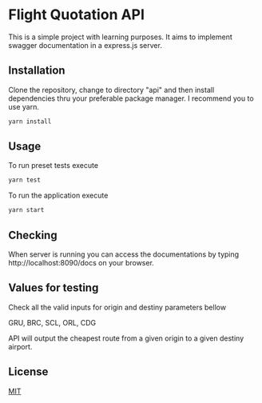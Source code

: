 # Flight Quotation API

This is a simple project with learning purposes. It aims to implement swagger documentation in a express.js server.

## Installation

Clone the repository, change to directory "api" and then install dependencies thru your preferable package manager. I recommend you to use yarn.

```bash
yarn install
```

## Usage

To run preset tests execute

```bash
yarn test
```

To run the application execute
```bash
yarn start
```

## Checking
When server is running you can access the documentations by typing http://localhost:8090/docs on your browser.

## Values for testing
Check all the valid inputs for origin and destiny parameters bellow

GRU, BRC, SCL, ORL, CDG

API will output the cheapest route from a given origin to a given destiny airport.

## License
[MIT](https://choosealicense.com/licenses/mit/)
